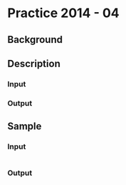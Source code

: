 # Practice 2014 - 04

## Background

## Description

### Input

### Output

## Sample
### Input
```
```

### Output
```
```